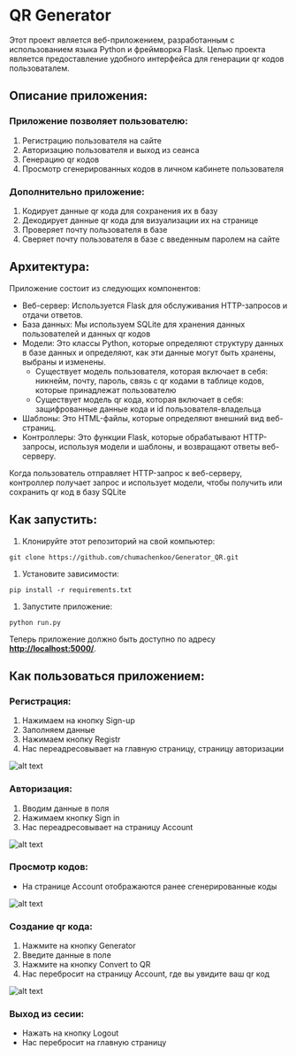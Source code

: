 # QR Generator

Этот проект является веб-приложением, разработанным с использованием языка Python и фреймворка Flask. Целью проекта является предоставление удобного интерфейса для генерации qr кодов пользоваталем.

## **Описание приложения:**

### Приложение позволяет пользователю:

1. Регистрацию пользователя на сайте
2. Авторизацию пользователя и выход из сеанса
3. Генерацию qr кодов
4. Просмотр сгенерированных кодов в личном кабинете пользователя

### Дополнительно приложение:

1. Кодирует данные qr кода для сохранения их в базу
2. Декодирует данные qr кода для визуализации их на странице
3. Проверяет почту пользователя в базе
4. Сверяет почту пользователя в базе с введенным паролем на сайте

## **Архитектура:**

Приложение состоит из следующих компонентов:

- Веб-сервер: Используется Flask для обслуживания HTTP-запросов и отдачи ответов.
- База данных: Мы используем SQLite для хранения данных пользователей и данных qr кодов
- Модели: Это классы Python, которые определяют структуру данных в базе данных и определяют, как эти данные могут быть хранены, выбраны и изменены.
    - Существует модель пользователя, которая включает в себя: никнейм, почту, пароль, связь с qr кодами в таблице кодов, которые принадлежат пользователю
    - Существует модель qr кода, которая включает в себя: защифрованные данные кода и id пользователя-владельца
- Шаблоны: Это HTML-файлы, которые определяют внешний вид веб-страниц.
- Контроллеры: Это функции Flask, которые обрабатывают HTTP-запросы, используя модели и шаблоны, и возвращают ответы веб-серверу.

Когда пользователь отправляет HTTP-запрос к веб-серверу, контроллер получает запрос и использует модели, чтобы получить или сохранить qr код в базу SQLite

## **Как запустить:**

1. Клонируйте этот репозиторий на свой компьютер:

```
git clone https://github.com/chumachenkoo/Generator_QR.git
```

1. Установите зависимости:

```
pip install -r requirements.txt
```

1. Запустите приложение:

```
python run.py
```

Теперь приложение должно быть доступно по адресу **[http://localhost:5000/](http://localhost:5000/)**.

## **Как пользоваться приложением:**

### Регистрация:

1. Нажимаем на кнопку Sign-up
2. Заполняем данные
3. Нажимаем кнопку Registr
4. Нас переадресовывает на главную страницу, страницу авторизации

![alt text](https://drive.google.com/file/d/1MRvZB8pQ_aP10BR58m02aIxPP0CRsOzO/view?usp=share_link)

### Авторизация:

1. Вводим данные в поля
2. Нажимаем кнопку Sign in
3. Нас переадресовывает на страницу Account

![alt text](https://s3-us-west-2.amazonaws.com/secure.notion-static.com/2a92dffa-ed20-4b19-8317-4324f8878630/Untitled.png)

### Просмотр кодов:

- На странице Account отображаются ранее сгенерированные коды

![alt text](https://s3-us-west-2.amazonaws.com/secure.notion-static.com/151a4276-a586-4e85-88ce-8ca0bb32b736/Untitled.png)

### Создание qr кода:

1. Нажмите на кнопку Generator
2. Введите данные в поле
3. Нажмите на кнопку Convert to QR
4. Нас перебросит на страницу Account, где вы увидите ваш qr код

![alt text](https://s3-us-west-2.amazonaws.com/secure.notion-static.com/331bb69d-a746-485c-aa7e-2e66734a36ef/Untitled.png)

### Выход из сесии:

- Нажать на кнопку Logout
- Нас перебросит на главную страницу